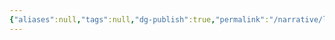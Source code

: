 ```yaml
---
{"aliases":null,"tags":null,"dg-publish":true,"permalink":"/narrative/locations/worlds/isenport-b/","dgPassFrontmatter":true}
---
```


